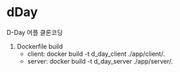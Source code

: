 # dDay
D-Day 어플 클론코딩


1. Dockerfile build
    - client: docker build -t d_day_client ./app/client/.
    - server: docker build -t d_day_server ./app/server/.
